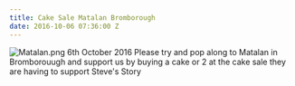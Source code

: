 ```yaml
---
title: Cake Sale Matalan Bromborough
date: 2016-10-06 07:36:00 Z
---
```


![Matalan.png](/uploads/Matalan.png)
6th October 2016
Please try and pop along to Matalan in Bromborouugh and support us by buying a cake or 2 at the cake sale they are having to support Steve's Story
